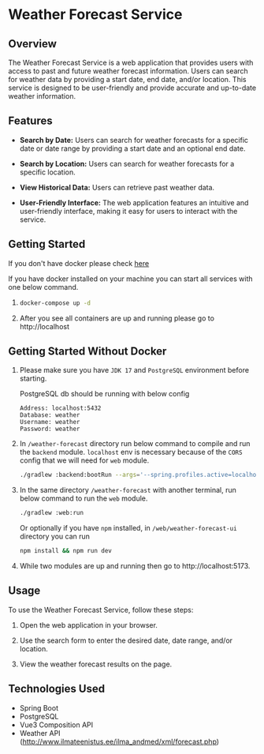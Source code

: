 # Weather Forecast Service

## Overview

The Weather Forecast Service is a web application that provides users with access to past and future weather forecast information. Users can search for weather data by providing a start date, end date, and/or location. This service is designed to be user-friendly and provide accurate and up-to-date weather information.

## Features

- **Search by Date:** Users can search for weather forecasts for a specific date or date range by providing a start date and an optional end date.

- **Search by Location:** Users can search for weather forecasts for a specific location.

- **View Historical Data:** Users can retrieve past weather data.

- **User-Friendly Interface:** The web application features an intuitive and user-friendly interface, making it easy for users to interact with the service.

## Getting Started
If you don't have docker please check [here](#getting-started-without-docker)


If you have docker installed on your machine you can start all services with one below command.


1.
      ```bash
      docker-compose up -d
      ```

2. After you see all containers are up and running please go to http://localhost


## Getting Started Without Docker

1. Please make sure you have `JDK 17` and `PostgreSQL` environment before starting.
   
    PostgreSQL db should be running with below config
     ```
    Address: localhost:5432
    Database: weather
    Username: weather
    Password: weather
    ```
   
2. In `/weather-forecast` directory run below command to compile and run the `backend` module. `localhost` env is necessary 
   because of the `CORS` config that we will need for `web` module.
   ```bash
   ./gradlew :backend:bootRun --args='--spring.profiles.active=localhost'
   ```
    
3. In the same directory `/weather-forecast` with another terminal, run below command to run the `web` module.
    ```bash
   ./gradlew :web:run
   ```
   
    Or optionally if you have `npm` installed, in `/web/weather-forecast-ui` directory you can run 
   ```bash
   npm install && npm run dev
   ```
4. While two modules are up and running then go to http://localhost:5173.


## Usage

To use the Weather Forecast Service, follow these steps:

1. Open the web application in your browser.

2. Use the search form to enter the desired date, date range, and/or location.

3. View the weather forecast results on the page.

## Technologies Used

- Spring Boot
- PostgreSQL
- Vue3 Composition API
- Weather API (http://www.ilmateenistus.ee/ilma_andmed/xml/forecast.php)
